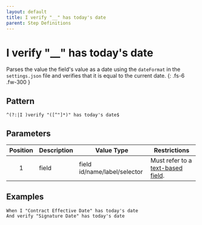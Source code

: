 ```yaml
---
layout: default
title: I verify "__" has today's date
parent: Step Definitions
---
```


# I verify "\_\_" has today's date

Parses the value the field's value as a date using the `dateFormat` in the `settings.json` file and verifies that it is equal to the current date.
{: .fs-6 .fw-300 }

## Pattern

```golang
^(?:|I )verify "([^"]*)" has today's date$
```

## Parameters

| Position | Description | Value Type                   | Restrictions                                                                             |
| :------: | ----------- | ---------------------------- | ---------------------------------------------------------------------------------------- |
|    1     | field       | field id/name/label/selector | Must refer to a [text-based field]({{site.baseurl}}/field_types.html#text-based-fields). |

## Examples

```gherkin
When I "Contract Effective Date" has today's date
And verify "Signature Date" has today's date
```
